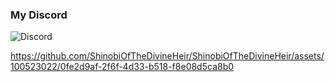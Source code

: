 ### My Discord
![Discord](https://discord.c99.nl/widget/theme-3/1175725280237731895.png)

https://github.com/ShinobiOfTheDivineHeir/ShinobiOfTheDivineHeir/assets/100523022/0fe2d9af-2f6f-4d33-b518-f8e08d5ca8b0
